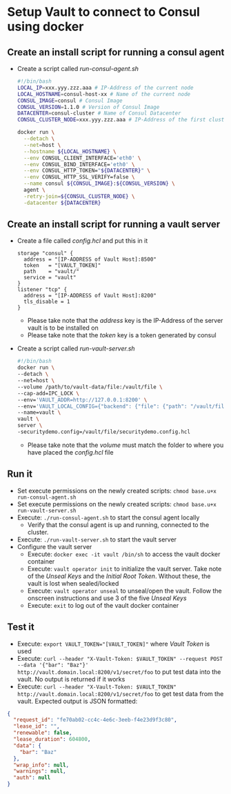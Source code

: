# Setup Vault to connect to Consul using docker

## Create an install script for running a consul agent

- Create a script called _run-consul-agent.sh_

  ```bash
  #!/bin/bash
  LOCAL_IP=xxx.yyy.zzz.aaa # IP-Address of the current node
  LOCAL_HOSTNAME=consul-host-xx # Name of the current node
  CONSUL_IMAGE=consul # Consul Image
  CONSUL_VERSION=1.1.0 # Version of Consul Image
  DATACENTER=consul-cluster # Name of Consul Datacenter
  CONSUL_CLUSTER_NODE=xxx.yyy.zzz.aaa # IP-Address of the first cluster node

  docker run \
    --detach \
    --net=host \
    --hostname ${LOCAL_HOSTNAME} \
    --env CONSUL_CLIENT_INTERFACE='eth0' \
    --env CONSUL_BIND_INTERFACE='eth0' \
    --env CONSUL_HTTP_TOKEN="${DATACENTER}" \
    --env CONSUL_HTTP_SSL_VERIFY=false \
    --name consul ${CONSUL_IMAGE}:${CONSUL_VERSION} \
    agent \
    -retry-join=${CONSUL_CLUSTER_NODE} \
    -datacenter ${DATACENTER}
  ```

## Create an install script for running a vault server

- Create a file called _config.hcl_ and put this in it

  ```hcl
  storage "consul" {
    address = "[IP-ADDRESS of Vault Host]:8500"
    token   = "[VAULT_TOKEN]"
    path    = "vault/"
    service = "vault"
  }
  listener "tcp" {
    address = "[IP-ADDRESS of Vault Host]:8200"
    tls_disable = 1
  }
  ```

  - Please take note that the _address_ key is the IP-Address of the server vault is to be installed on
  - Please take note that the _token_ key is a token generated by consul

- Create a script called _run-vault-server.sh_

  ```bash
  #!/bin/bash
  docker run \
  --detach \
  --net=host \
  --volume /path/to/vault-data/file:/vault/file \
  --cap-add=IPC_LOCK \
  --env='VAULT_ADDR=http://127.0.0.1:8200' \
  --env='VAULT_LOCAL_CONFIG={"backend": {"file": {"path": "/vault/file"}}, "default_lease_ttl": "168h", "max_lease_ttl": "720h"}' \
  --name=vault \
  vault \
  server \
  -securitydemo.config=/vault/file/securitydemo.config.hcl
  ```

  - Please take note that the _volume_ must match the folder to where you have placed the _config.hcl_ file

## Run it

- Set execute permissions on the newly created scripts: `chmod base.u+x run-consul-agent.sh`
- Set execute permissions on the newly created scripts: `chmod base.u+x run-vault-server.sh`
- Execute: `./run-consul-agent.sh` to start the consul agent locally
  - Verify that the consul agent is up and running, connected to the cluster.
- Execute: `./run-vault-server.sh` to start the vault server
- Configure the vault server
  - Execute: `docker exec -it vault /bin/sh` to access the vault docker container
  - Execute: `vault operator init` to initialize the vault server. Take note of the _Unseal Keys_ and the _Initial Root Token_. Without these, the vault is lost when sealed/locked
  - Execute: `vault operator unseal` to unseal/open the vault. Follow the onscreen instructions and use 3 of the five _Unseal Keys_
  - Execute: `exit` to log out of the vault docker container

## Test it

- Execute: `export VAULT_TOKEN="[VAULT_TOKEN]"` where _Vault Token_ is used
- Execute: `curl --header "X-Vault-Token: $VAULT_TOKEN" --request POST --data '{"bar": "Baz"}' http://vault.domain.local:8200/v1/secret/foo` to put test data into the vault. No output is returned if it works
- Execute: `curl --header "X-Vault-Token: $VAULT_TOKEN" http://vault.domain.local:8200/v1/secret/foo` to get test data from the vault. Expected output is JSON formatted:

```json
{
  "request_id": "fe70ab02-cc4c-4e6c-3eeb-f4e23d9f3c80",
  "lease_id": "",
  "renewable": false,
  "lease_duration": 604800,
  "data": {
    "bar": "Baz"
  },
  "wrap_info": null,
  "warnings": null,
  "auth": null
}
```
